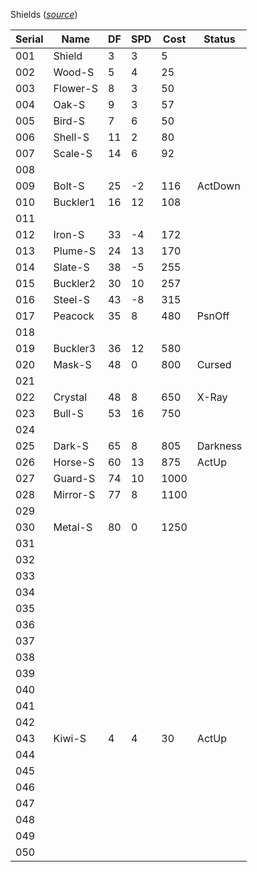 Shields (_[source](https://gamefaqs.gamespot.com/gba/536498-dokapon-monster-hunter/faqs/18192)_)

|Serial|Name     |DF   |SPD  |Cost  |Status  |
|------|---------|-----|-----|------|--------|
|001 |Shield     |3    |3    |5     |        |
|002 |Wood-S     |5    |4    |25    |        |
|003 |Flower-S   |8    |3    |50    |        |
|004 |Oak-S      |9    |3    |57    |        |
|005 |Bird-S     |7    |6    |50    |        |
|006 |Shell-S    |11   |2    |80    |        |
|007 |Scale-S    |14   |6    |92    |        |
|008 |           |     |     |      |        |
|009 |Bolt-S     |25   |-2   |116   |ActDown |
|010 |Buckler1   |16   |12   |108   |        |
|011 |           |     |     |      |        |
|012 |Iron-S     |33   |-4   |172   |        |
|013 |Plume-S    |24   |13   |170   |        |
|014 |Slate-S    |38   |-5   |255   |        |
|015 |Buckler2   |30   |10   |257   |        |
|016 |Steel-S    |43   |-8   |315   |        |
|017 |Peacock    |35   |8    |480   |PsnOff  |
|018 |           |     |     |      |        |
|019 |Buckler3   |36   |12   |580   |        |
|020 |Mask-S     |48   |0    |800   |Cursed  |
|021 |           |     |     |      |        |
|022 |Crystal    |48   |8    |650   |X-Ray   |
|023 |Bull-S     |53   |16   |750   |        |
|024 |           |     |     |      |        |
|025 |Dark-S     |65   |8    |805   |Darkness|
|026 |Horse-S    |60   |13   |875   |ActUp   |
|027 |Guard-S    |74   |10   |1000  |        |
|028 |Mirror-S   |77   |8    |1100  |        |
|029 |           |     |     |      |        |
|030 |Metal-S    |80   |0    |1250  |        |
|031 |           |     |     |      |        |
|032 |           |     |     |      |        |
|033 |           |     |     |      |        |
|034 |           |     |     |      |        |
|035 |           |     |     |      |        |
|036 |           |     |     |      |        |
|037 |           |     |     |      |        |
|038 |           |     |     |      |        |
|039 |           |     |     |      |        |
|040 |           |     |     |      |        |
|041 |           |     |     |      |        |
|042 |           |     |     |      |        |
|043 |Kiwi-S     |4    |4    |30    |ActUp   |
|044 |           |     |     |      |        |
|045 |           |     |     |      |        |
|046 |           |     |     |      |        |
|047 |           |     |     |      |        |
|048 |           |     |     |      |        |
|049 |           |     |     |      |        |
|050 |           |     |     |      |        |

